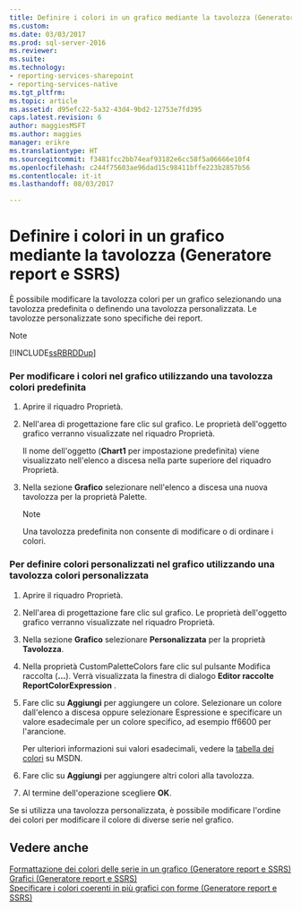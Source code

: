 ```yaml
---
title: Definire i colori in un grafico mediante la tavolozza (Generatore report e SSRS) | Microsoft Docs
ms.custom: 
ms.date: 03/03/2017
ms.prod: sql-server-2016
ms.reviewer: 
ms.suite: 
ms.technology:
- reporting-services-sharepoint
- reporting-services-native
ms.tgt_pltfrm: 
ms.topic: article
ms.assetid: d95efc22-5a32-43d4-9bd2-12753e7fd395
caps.latest.revision: 6
author: maggiesMSFT
ms.author: maggies
manager: erikre
ms.translationtype: HT
ms.sourcegitcommit: f3481fcc2bb74eaf93182e6cc58f5a06666e10f4
ms.openlocfilehash: c244f75603ae96dad15c98411bffe223b2857b56
ms.contentlocale: it-it
ms.lasthandoff: 08/03/2017

---
```

# <a name="define-colors-on-a-chart-using-a-palette-report-builder-and-ssrs"></a>Definire i colori in un grafico mediante la tavolozza (Generatore report e SSRS)
  È possibile modificare la tavolozza colori per un grafico selezionando una tavolozza predefinita o definendo una tavolozza personalizzata. Le tavolozze personalizzate sono specifiche dei report.  
  
> [!NOTE]  
>  [!INCLUDE[ssRBRDDup](../../includes/ssrbrddup-md.md)]  
  
### <a name="to-change-the-colors-on-the-chart-using-a-built-in-color-palette"></a>Per modificare i colori nel grafico utilizzando una tavolozza colori predefinita  
  
1.  Aprire il riquadro Proprietà.  
  
2.  Nell'area di progettazione fare clic sul grafico. Le proprietà dell'oggetto grafico verranno visualizzate nel riquadro Proprietà.  
  
     Il nome dell'oggetto (**Chart1** per impostazione predefinita) viene visualizzato nell'elenco a discesa nella parte superiore del riquadro Proprietà.  
  
3.  Nella sezione **Grafico** selezionare nell'elenco a discesa una nuova tavolozza per la proprietà Palette.  
  
    > [!NOTE]  
    >  Una tavolozza predefinita non consente di modificare o di ordinare i colori.  
  
### <a name="to-define-your-own-colors-on-the-chart-using-a-custom-color-palette"></a>Per definire colori personalizzati nel grafico utilizzando una tavolozza colori personalizzata  
  
1.  Aprire il riquadro Proprietà.  
  
2.  Nell'area di progettazione fare clic sul grafico. Le proprietà dell'oggetto grafico verranno visualizzate nel riquadro Proprietà.  
  
3.  Nella sezione **Grafico** selezionare **Personalizzata** per la proprietà **Tavolozza**.  
  
4.  Nella proprietà CustomPaletteColors fare clic sul pulsante Modifica raccolta (**…**). Verrà visualizzata la finestra di dialogo **Editor raccolte ReportColorExpression** .  
  
5.  Fare clic su **Aggiungi** per aggiungere un colore. Selezionare un colore dall'elenco a discesa oppure selezionare Espressione e specificare un valore esadecimale per un colore specifico, ad esempio ff6600 per l'arancione.  
  
     Per ulteriori informazioni sui valori esadecimali, vedere la [tabella dei colori](http://go.microsoft.com/fwlink/?linkid=9258) su MSDN.  
  
6.  Fare clic su **Aggiungi** per aggiungere altri colori alla tavolozza.  
  
7.  Al termine dell'operazione scegliere **OK**.  
  
 Se si utilizza una tavolozza personalizzata, è possibile modificare l'ordine dei colori per modificare il colore di diverse serie nel grafico.  
  
## <a name="see-also"></a>Vedere anche  
 [Formattazione dei colori delle serie in un grafico &#40;Generatore report e SSRS&#41;](../../reporting-services/report-design/formatting-series-colors-on-a-chart-report-builder-and-ssrs.md)   
 [Grafici &#40;Generatore report e SSRS&#41;](../../reporting-services/report-design/charts-report-builder-and-ssrs.md)   
 [Specificare i colori coerenti in più grafici con forme &#40;Generatore report e SSRS&#41;](../../reporting-services/report-design/specify-consistent-colors-across-multiple-shape-charts-report-builder-and-ssrs.md)  
  
  
